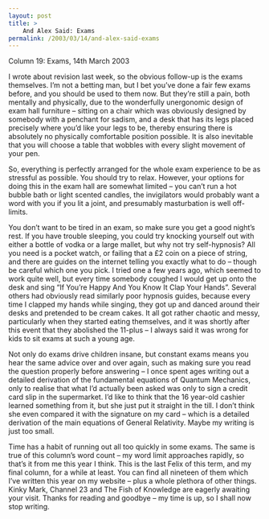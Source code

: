 ```yaml
---
layout: post
title: >
    And Alex Said: Exams
permalink: /2003/03/14/and-alex-said-exams
---
```

Column 19: Exams, 14th March 2003

I wrote about revision last week, so the obvious follow-up is the exams themselves. I’m not a betting man, but I bet you’ve done a fair few exams before, and you should be used to them now. But they’re still a pain, both mentally and physically, due to the wonderfully unergonomic design of exam hall furniture – sitting on a chair which was obviously designed by somebody with a penchant for sadism, and a desk that has its legs placed precisely where you’d like your legs to be, thereby ensuring there is absolutely no physically comfortable position possible. It is also inevitable that you will choose a table that wobbles with every slight movement of your pen.

So, everything is perfectly arranged for the whole exam experience to be as stressful as possible. You should try to relax. However, your options for doing this in the exam hall are somewhat limited – you can’t run a hot bubble bath or light scented candles, the invigilators would probably want a word with you if you lit a joint, and presumably masturbation is well off-limits.

You don’t want to be tired in an exam, so make sure you get a good night’s rest. If you have trouble sleeping, you could try knocking yourself out with either a bottle of vodka or a large mallet, but why not try self-hypnosis? All you need is a pocket watch, or failing that a £2 coin on a piece of string, and there are guides on the internet telling you exactly what to do – though be careful which one you pick. I tried one a few years ago, which seemed to work quite well, but every time somebody coughed I would get up onto the desk and sing “If You’re Happy And You Know It Clap Your Hands”. Several others had obviously read similarly poor hypnosis guides, because every time I clapped my hands while singing, they got up and danced around their desks and pretended to be cream cakes. It all got rather chaotic and messy, particularly when they started eating themselves, and it was shortly after this event that they abolished the 11-plus – I always said it was wrong for kids to sit exams at such a young age.

Not only do exams drive children insane, but constant exams means you hear the same advice over and over again, such as making sure you read the question properly before answering – I once spent ages writing out a detailed derivation of the fundamental equations of Quantum Mechanics, only to realise that what I’d actually been asked was only to sign a credit card slip in the supermarket. I’d like to think that the 16 year-old cashier learned something from it, but she just put it straight in the till. I don’t think she even compared it with the signature on my card – which is a detailed derivation of the main equations of General Relativity. Maybe my writing is just too small.

Time has a habit of running out all too quickly in some exams. The same is true of this column’s word count – my word limit approaches rapidly, so that’s it from me this year I think. This is the last Felix of this term, and my final column, for a while at least. You can find all nineteen of them which I’ve written this year on my website – plus a whole plethora of other things. Kinky Mark, Channel 23 and The Fish of Knowledge are eagerly awaiting your visit. Thanks for reading and goodbye – my time is up, so I shall now stop writing.